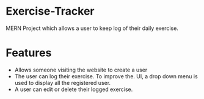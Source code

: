 # Exercise-Tracker
MERN Project which allows a user to keep log of their daily exercise. 

# Features
- Allows someone visiting the website to create a user
- The user can log their exercise. To improve the. UI, a drop down menu is used to display all the registered user.
- A user can edit or delete their logged exercise.
